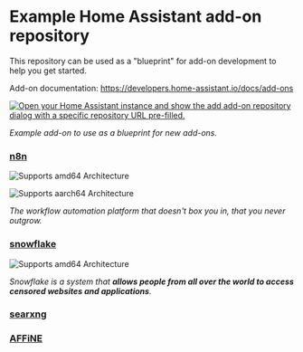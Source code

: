 # Example Home Assistant add-on repository

This repository can be used as a "blueprint" for add-on development to help you get started.

Add-on documentation: <https://developers.home-assistant.io/docs/add-ons>

[![Open your Home Assistant instance and show the add add-on repository dialog with a specific repository URL pre-filled.](https://my.home-assistant.io/badges/supervisor_add_addon_repository.svg)](https://my.home-assistant.io/redirect/supervisor_add_addon_repository/?repository_url=https%3A%2F%2Fgithub.com%2FL0rdShrek%2FHA-addons)

_Example add-on to use as a blueprint for new add-ons._
### [n8n](./n8n)
![Supports amd64 Architecture][amd64-shield]

[amd64-shield]: https://img.shields.io/badge/amd64-yes-green.svg

![Supports aarch64 Architecture][aarch64-shield]

[aarch64-shield]: https://img.shields.io/badge/aarch64-yes-green.svg

_The workflow automation platform that doesn't box you in, that you never outgrow._


### [snowflake](./snowflake)
![Supports amd64 Architecture][amd64-shield]

[amd64-shield]: https://img.shields.io/badge/amd64-yes-green.svg

_Snowflake is a system that **allows people from all over the world to access censored websites and applications**._

### [searxng](./searxng)


### [AFFiNE](./AFFiNE)

<!--
Notes to developers after forking or using the github template feature:
- While developing comment out the 'image' key from 'example/config.yaml' to make the supervisor build the addon
  - Remember to put this back when pushing up your changes.
- When you merge to the 'main' branch of your repository a new build will be triggered.
  - Make sure you adjust the 'version' key in 'example/config.yaml' when you do that.
  - Make sure you update 'example/CHANGELOG.md' when you do that.
  - The first time this runs you might need to adjust the image configuration on github container registry to make it public
  - You may also need to adjust the github Actions configuration (Settings > Actions > General > Workflow > Read & Write)
- Adjust the 'image' key in 'example/config.yaml' so it points to your username instead of 'home-assistant'.
  - This is where the build images will be published to.
- Rename the example directory.
  - The 'slug' key in 'example/config.yaml' should match the directory name.
- Adjust all keys/url's that points to 'home-assistant' to now point to your user/fork.
- Share your repository on the forums https://community.home-assistant.io/c/projects/9
- Do awesome stuff!
 -->
